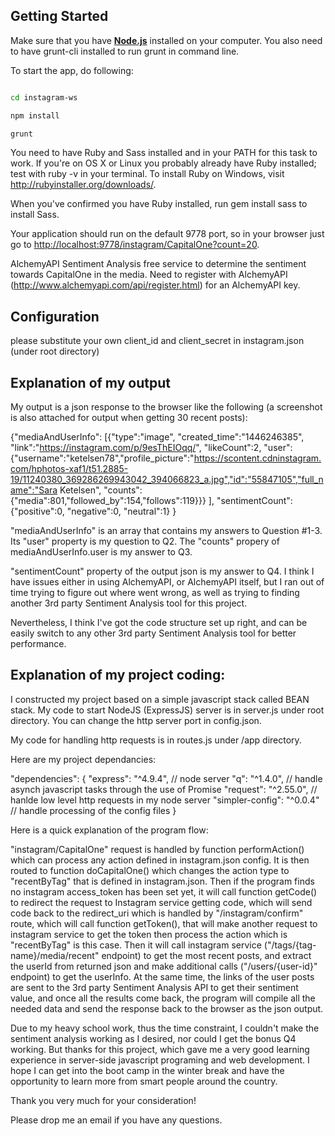 
## Getting Started

Make sure that you have [**Node.js**](http://expressjs.com/) installed on your computer. You also need to have grunt-cli installed to run grunt in command line.

To start the app, do following:

```bash

cd instagram-ws

npm install

grunt

```

You need to have Ruby and Sass installed and in your PATH for this task to work. If you're on OS X or Linux you probably already have Ruby installed; test with ruby -v in your terminal. To install Ruby on Windows, visit http://rubyinstaller.org/downloads/.

When you've confirmed you have Ruby installed, run gem install sass to install Sass.

Your application should run on the default 9778 port, so in your browser just go to [http://localhost:9778/instagram/CapitalOne?count=20](http://localhost:9778/instagram/CapitalOne?count=20).

AlchemyAPI Sentiment Analysis free service to determine the sentiment towards CapitalOne in the media. Need to register with AlchemyAPI (http://www.alchemyapi.com/api/register.html) for an AlchemyAPI key.

## Configuration

please substitute your own client_id and client_secret in instagram.json (under root directory)


## Explanation of my output

My output is a json response to the browser like the following (a screenshot is also attached for output when getting 30 recent posts):

{"mediaAndUserInfo":
	[{"type":"image",
	"created_time":"1446246385",
	"link":"https://instagram.com/p/9esThEIOqq/",
	"likeCount":2,
	"user":
		{"username":"ketelsen78","profile_picture":"https://scontent.cdninstagram.com/hphotos-xaf1/t51.2885-19/11240380_369286269943042_394066823_a.jpg","id":"55847105","full_name":"Sara Ketelsen",
	  "counts":
	    {"media":801,"followed_by":154,"follows":119}}}
	],
 "sentimentCount":
   {"positive":0,
   "negative":0,
   "neutral":1}
}

"mediaAndUserInfo" is an array that contains my answers to Question #1-3. Its "user" property is my question to Q2. The "counts" propery of mediaAndUserInfo.user is my answer to Q3. 

 "sentimentCount" property of the output json is my answer to Q4. I think I have issues either in using AlchemyAPI, or AlchemyAPI itself, but I ran out of time trying to figure out where went wrong, as well as trying to finding another 3rd party Sentiment Analysis tool for this project.

 Nevertheless, I think I've got the code structure set up right, and can be easily switch to any other 3rd party Sentiment Analysis tool for better performance.


## Explanation of my project coding:

 I constructed my project based on a simple javascript stack called BEAN stack. My code to start NodeJS (ExpressJS) server is in server.js under root directory. You can change the http server port in config.json.

 My code for handling http requests is in routes.js under /app directory.

 Here are my project dependancies:

 "dependencies": {
    "express": "^4.9.4",  		// node server
    "q": "^1.4.0", 				// handle asynch javascript tasks through the use of Promise
    "request": "^2.55.0", 		// hanlde low level http requests in my node server
    "simpler-config": "^0.0.4"	// handle processing of the config files
  }

Here is a quick explanation of the program flow: 

"instagram/CapitalOne" request is handled by function performAction() which can process any action defined in instagram.json config. It is then routed to function doCapitalOne() which changes the action type to "recentByTag" that is defined in instagram.json. Then if the program finds no instagram access_token has been set yet, it will call function getCode() to redirect the request to Instagram service getting code, which will send code back to the redirect_uri which is handled by "/instagram/confirm" route, which will call function getToken(), that will make another request to instagram service to get the token then process the action which is "recentByTag" is this case. Then it will call instagram service ("/tags/{tag-name}/media/recent" endpoint) to get the most recent posts, and extract the userId from returned json and make additional calls ("/users/{user-id}" endpoint) to get the userInfo. At the same time, the links of the user posts are sent to the 
 3rd party Sentiment Analysis API to get their sentiment value, and once all the results come back, the program will compile all the needed data and send the response back to the browser as the json output.

Due to my heavy school work, thus the time constraint, I couldn't make the sentiment analysis working as I desired, nor could I get the bonus Q4 working. But thanks for this project, which gave me a very good learning experience in server-side javascript programing and web development. I hope I can get into the boot camp in the winter break and have the opportunity to learn more from smart people around the country.

Thank you very much for your consideration! 

Please drop me an email if you have any questions. 